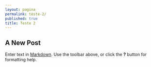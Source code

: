 ```yaml
---
layout: pagina
permalink: teste-2/
published: true
title: Teste 2
---
```


## A New Post

Enter text in [Markdown](http://daringfireball.net/projects/markdown/). Use the toolbar above, or click the **?** button for formatting help.
